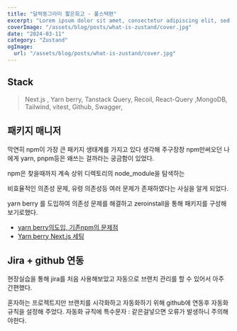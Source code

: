 ```yaml
---
title: "달력동그라미 짧은회고 - 풀스택편"
excerpt: "Lorem ipsum dolor sit amet, consectetur adipiscing elit, sed do eiusmod tempor incididunt ut labore et dolore magna aliqua. Praesent elementum facilisis leo vel fringilla est ullamcorper eget. At imperdiet dui accumsan sit amet nulla facilities morbi tempus."
coverImage: "/assets/blog/posts/what-is-zustand/cover.jpg"
date: "2024-03-11"
category: "Zustand"
ogImage:
  url: "/assets/blog/posts/what-is-zustand/cover.jpg"
---
```


## Stack

> Next.js , Yarn berry, Tanstack Query, Recoil, React-Query ,MongoDB, Tailwind, vitest, Github, Swagger,

## 패키지 매니저

막연히 npm이 가장 큰 패키지 생태계를 가지고 있다 생각해 주구장창 npm만써오던 나에게 yarn, pnpm등은 왜쓰는 걸까라는 궁금함이 있었다.

npm은 찾을때까지 계속 상위 디렉토리의 node_module을 탐색하는

비효율적인 의존성 문제, 유령 의존성등 여러 문제가 존재하였다는 사실을 알게 되었다.

yarn berry 를 도입하여 의존성 문제를 해결하고 zeroinstall을 통해 패키지를 구성해 보기로했다.

- [yarn berry의도입, 기존npm의 문제점](https://toss.tech/article/node-modules-and-yarn-berry)
- [Yarn berry Next.js 세팅](https://velog.io/@creco/next.js-%EC%8B%9C%EC%9E%91%ED%95%98%EA%B8%B0)

## Jira + github 연동

현장실습을 통해 jira를 처음 사용해보았고 자동으로 브랜치 관리를 할 수 있어서 아주 간편했다.

혼자하는 프로젝트지만 브랜치를 시각화하고 자동화하기 위해 github에 연동후 자동화규칙을 설정해 주었다. 자동화 규칙에 특수문자 : 같은걸넣으면 오류가 발생하니 주의해야한다.
